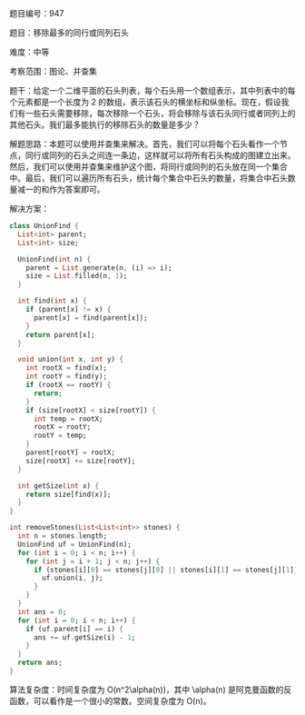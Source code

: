 题目编号：947

题目：移除最多的同行或同列石头

难度：中等

考察范围：图论、并查集

题干：给定一个二维平面的石头列表，每个石头用一个数组表示，其中列表中的每个元素都是一个长度为 2 的数组，表示该石头的横坐标和纵坐标。现在，假设我们有一些石头需要移除，每次移除一个石头，将会移除与该石头同行或者同列上的其他石头。我们最多能执行的移除石头的数量是多少？

解题思路：本题可以使用并查集来解决。首先，我们可以将每个石头看作一个节点，同行或同列的石头之间连一条边，这样就可以将所有石头构成的图建立出来。然后，我们可以使用并查集来维护这个图，将同行或同列的石头放在同一个集合中。最后，我们可以遍历所有石头，统计每个集合中石头的数量，将集合中石头数量减一的和作为答案即可。

解决方案：

```dart
class UnionFind {
  List<int> parent;
  List<int> size;

  UnionFind(int n) {
    parent = List.generate(n, (i) => i);
    size = List.filled(n, 1);
  }

  int find(int x) {
    if (parent[x] != x) {
      parent[x] = find(parent[x]);
    }
    return parent[x];
  }

  void union(int x, int y) {
    int rootX = find(x);
    int rootY = find(y);
    if (rootX == rootY) {
      return;
    }
    if (size[rootX] < size[rootY]) {
      int temp = rootX;
      rootX = rootY;
      rootY = temp;
    }
    parent[rootY] = rootX;
    size[rootX] += size[rootY];
  }

  int getSize(int x) {
    return size[find(x)];
  }
}

int removeStones(List<List<int>> stones) {
  int n = stones.length;
  UnionFind uf = UnionFind(n);
  for (int i = 0; i < n; i++) {
    for (int j = i + 1; j < n; j++) {
      if (stones[i][0] == stones[j][0] || stones[i][1] == stones[j][1]) {
        uf.union(i, j);
      }
    }
  }
  int ans = 0;
  for (int i = 0; i < n; i++) {
    if (uf.parent[i] == i) {
      ans += uf.getSize(i) - 1;
    }
  }
  return ans;
}
```

算法复杂度：时间复杂度为 O(n^2\alpha(n))，其中 \alpha(n) 是阿克曼函数的反函数，可以看作是一个很小的常数。空间复杂度为 O(n)。